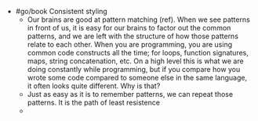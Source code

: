 - #go/book Consistent styling
	- Our brains are good at pattern matching (ref). When we see patterns in front of us, it is easy for our brains to factor out the common patterns, and we are left with the structure of how those patterns relate to each other. When you are programming, you are using common code constructs all the time; for loops, function signatures, maps, string concatenation, etc. On a high level this is what we are doing constantly while programming, but if you compare how you wrote some code compared to someone else in the same language, it often looks quite different. Why is that?
	- Just as easy as it is to remember patterns, we can repeat those patterns. It is the path of least resistence
	-